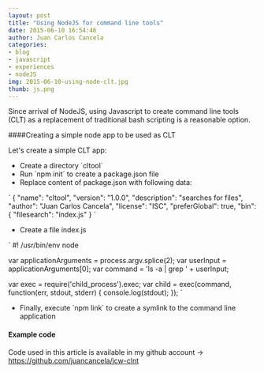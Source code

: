 ```yaml
---
layout: post
title: "Using NodeJS for command line tools"
date: 2015-06-10 16:54:46
author: Juan Carlos Cancela
categories: 
- blog 
- javascript
- experiences
- nodeJS
img: 2015-06-10-using-node-clt.jpg
thumb: js.png
---
```


Since arrival of NodeJS, using Javascript to create command line tools (CLT) as a replacement of traditional bash 
scripting is a reasonable option.
 
 
####Creating a simple node app to be used as CLT

Let's create a simple CLT app:
 
 * Create a directory ´cltool´
 * Run ´npm init´ to create a package.json file
 * Replace content of package.json with following data:
 
 ´
 {
   "name": "cltool",
   "version": "1.0.0",
   "description": "searches for files",
   "author": "Juan Carlos Cancela",
   "license": "ISC",
   "preferGlobal": true,
   "bin": {
     "filesearch": "index.js"
   }
 ´
 
 * Create a file index.js
 
 ´
   #! /usr/bin/env node
 
   var applicationArguments = process.argv.splice(2);
   var userInput = applicationArguments[0];
   var command = 'ls -a | grep ' + userInput;
 
   var exec = require('child_process').exec;
   var child = exec(command, function(err, stdout, stderr) {
     console.log(stdout);
   });
 ´
 
 * Finally, execute ´npm link´ to create a symlink to the command line application
 
 
#### Example code 

Code used in this article is available in my github account -> https://github.com/juancancela/jcw-clnt





